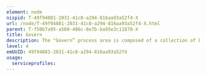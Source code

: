 ```yaml
---
element: node
nispid: T-49f94881-2031-41c8-a294-816aa93a52f4-X
url: /node/T-49f94881-2031-41c8-a294-816aa93a52f4-X.html
parent: T-f50b7a95-a560-406c-8e7b-ba95e3c11878-X
title: Govern
description: The "Govern” process area is composed of a collection of business processes that are implemented and executed to support the implementation of government defence policy and directing and supervising all organisations and functions of the defence enterprise including military forces and civilian components. This includes setting direction through prioritization and decision-making, monitoring performance, compliance and progress against agreed direction and objectives. The primary objectives of the governance processes is to ensure the policy, defence and contingency planning, force development (incl capability development, training, and readiness assessment) and ultimately military operations are conducted in accordance with overall defence policy and guidance and that the defence enterprise continually improves itself to counter emerging threats.
level: 4
emUUID: 49f94881-2031-41c8-a294-816aa93a52f4
usage:
  serviceprofiles:
---
```

